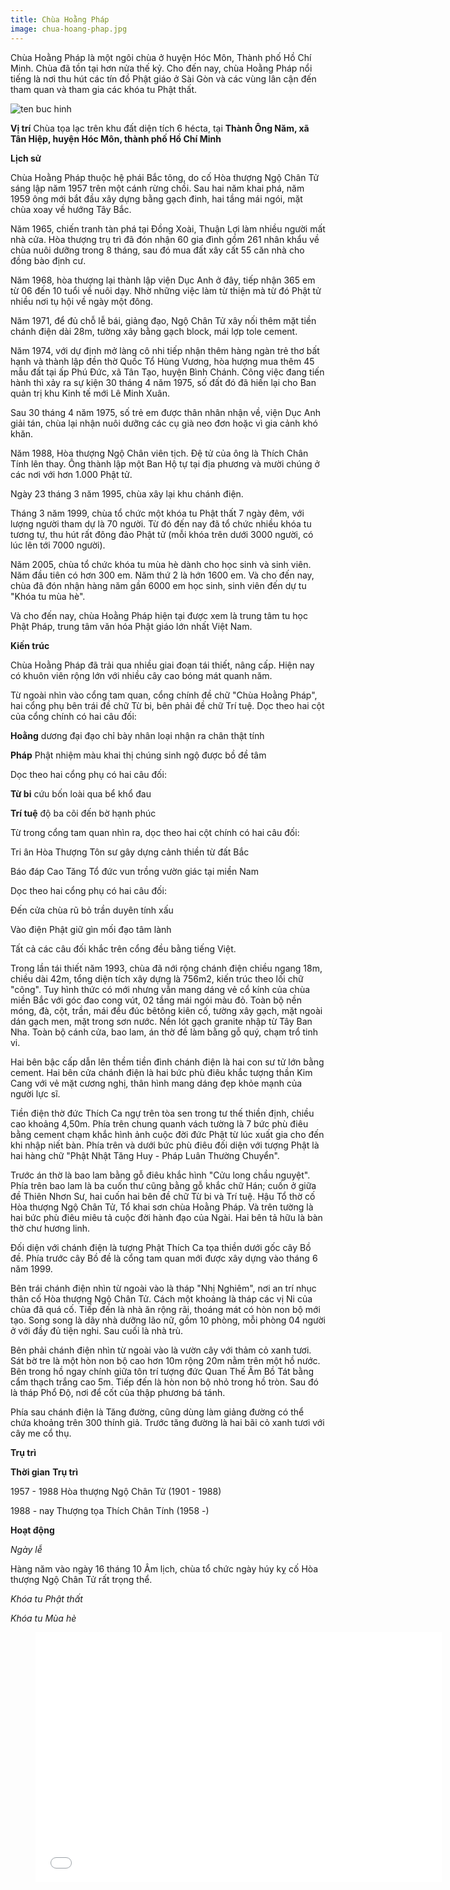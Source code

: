 ```yaml
---
title: Chùa Hoằng Pháp
image: chua-hoang-phap.jpg
---
```



Chùa Hoằng Pháp là một ngôi chùa ở huyện Hóc Môn, Thành phố Hồ Chí Minh. Chùa đã tồn tại hơn nửa thế kỷ. Cho đến nay, chùa Hoằng Pháp nổi tiếng là nơi thu hút các tín đồ Phật giáo ở Sài Gòn và các vùng lân cận đến tham quan và tham gia các khóa tu Phật thất.

![ten buc hinh](https://upload.wikimedia.org/wikipedia/commons/thumb/d/de/Ch%C3%B9a_Ho%E1%BA%B1ng_Ph%C3%A1p.jpg/1024px-Ch%C3%B9a_Ho%E1%BA%B1ng_Ph%C3%A1p.jpg "ten buc hinh")

**Vị trí**
Chùa tọa lạc trên khu đất diện tích 6 hécta, tại **Thành Ông Năm, xã Tân Hiệp, huyện Hóc Môn, thành phố Hồ Chí Minh**

**Lịch sử**

Chùa Hoằng Pháp thuộc hệ phái Bắc tông, do cố Hòa thượng Ngộ Chân Tử sáng lập năm 1957 trên một cánh rừng chồi. Sau hai năm khai phá, năm 1959 ông mới bắt đầu xây dựng bằng gạch đinh, hai tầng mái ngói, mặt chùa xoay về hướng Tây Bắc.

Năm 1965, chiến tranh tàn phá tại Đồng Xoài, Thuận Lợi làm nhiều người mất nhà cửa. Hòa thượng trụ trì đã đón nhận 60 gia đình gồm 261 nhân khẩu về chùa nuôi dưỡng trong 8 tháng, sau đó mua đất xây cất 55 căn nhà cho đồng bào định cư.

Năm 1968, hòa thượng lại thành lập viện Dục Anh ở đây, tiếp nhận 365 em từ 06 đến 10 tuổi về nuôi dạy. Nhờ những việc làm từ thiện mà từ đó Phật tử nhiều nơi tụ hội về ngày một đông.

Năm 1971, để đủ chỗ lễ bái, giảng đạo, Ngộ Chân Tử xây nối thêm mặt tiền chánh điện dài 28m, tường xây bằng gạch block, mái lợp tole cement.

Năm 1974, với dự định mở làng cô nhi tiếp nhận thêm hàng ngàn trẻ thơ bất hạnh và thành lập đền thờ Quốc Tổ Hùng Vương, hòa hượng mua thêm 45 mẫu đất tại ấp Phú Đức, xã Tân Tạo, huyện Bình Chánh. Công việc đang tiến hành thì xảy ra sự kiện 30 tháng 4 năm 1975, số đất đó đã hiến lại cho Ban quản trị khu Kinh tế mới Lê Minh Xuân.

Sau 30 tháng 4 năm 1975, số trẻ em được thân nhân nhận về, viện Dục Anh giải tán, chùa lại nhận nuôi dưỡng các cụ già neo đơn hoặc vì gia cảnh khó khăn.

Năm 1988, Hòa thượng Ngộ Chân viên tịch. Đệ tử của ông là Thích Chân Tính lên thay. Ông thành lập một Ban Hộ tự tại địa phương và mười chúng ở các nơi với hơn 1.000 Phật tử.

Ngày 23 tháng 3 năm 1995, chùa xây lại khu chánh điện.

Tháng 3 năm 1999, chùa tổ chức một khóa tu Phật thất 7 ngày đêm, với lượng người tham dự là 70 người. Từ đó đến nay đã tổ chức nhiều khóa tu tương tự, thu hút rất đông đảo Phật tử (mỗi khóa trên dưới 3000 người, có lúc lên tới 7000 người).

Năm 2005, chùa tổ chức khóa tu mùa hè dành cho học sinh và sinh viên. Năm đầu tiên có hơn 300 em. Năm thứ 2 là hớn 1600 em. Và cho đến nay, chùa đã đón nhận hàng năm gần 6000 em học sinh, sinh viên đến dự tu "Khóa tu mùa hè".

Và cho đến nay, chùa Hoằng Pháp hiện tại được xem là trung tâm tu học Phật Pháp, trung tâm văn hóa Phật giáo lớn nhất Việt Nam.

**Kiến trúc**

Chùa Hoằng Pháp đã trải qua nhiều giai đoạn tái thiết, nâng cấp. Hiện nay có khuôn viên rộng lớn với nhiều cây cao bóng mát quanh năm.

Từ ngoài nhìn vào cổng tam quan, cổng chính đề chữ "Chùa Hoằng Pháp", hai cổng phụ bên trái đề chữ Từ bi, bên phải đề chữ Trí tuệ. Dọc theo hai cột của cổng chính có hai câu đối:

**Hoằng** dương đại đạo chỉ bày nhân loại nhận ra chân thật tính

**Pháp** Phật nhiệm màu khai thị chúng sinh ngộ được bồ đề tâm

Dọc theo hai cổng phụ có hai câu đối:

**Từ bi** cứu bốn loài qua bể khổ đau

**Trí tuệ** độ ba cõi đến bờ hạnh phúc

Từ trong cổng tam quan nhìn ra, dọc theo hai cột chính có hai câu đối:

Tri ân Hòa Thượng Tôn sư gây dựng cảnh thiền từ đất Bắc

Báo đáp Cao Tăng Tổ đức vun trồng vườn giác tại miền Nam

Dọc theo hai cổng phụ có hai câu đối:

Đến cửa chùa rũ bỏ trần duyên tính xấu

Vào điện Phật giữ gìn mối đạo tâm lành

Tất cả các câu đối khắc trên cổng đều bằng tiếng Việt.

Trong lần tái thiết năm 1993, chùa đã nới rộng chánh điện chiều ngang 18m, chiều dài 42m, tổng diện tích xây dựng là 756m2, kiến trúc theo lối chữ "công". Tuy hình thức có mới nhưng vẫn mang dáng vẻ cổ kính của chùa miền Bắc với góc đao cong vút, 02 tầng mái ngói màu đỏ. Toàn bộ nền móng, đà, cột, trần, mái đều đúc bêtông kiên cố, tường xây gạch, mặt ngoài dán gạch men, mặt trong sơn nước. Nền lót gạch granite nhập từ Tây Ban Nha. Toàn bộ cánh cửa, bao lam, án thờ đề làm bằng gỗ quý, chạm trổ tinh vi.

Hai bên bậc cấp dẫn lên thềm tiền đình chánh điện là hai con sư tử lớn bằng cement. Hai bên cửa chánh điện là hai bức phù điêu khắc tượng thần Kim Cang với vẻ mặt cương nghị, thân hình mang dáng đẹp khỏe mạnh của người lực sĩ.

Tiền điện thờ đức Thích Ca ngự trên tòa sen trong tư thế thiền định, chiều cao khoảng 4,50m. Phía trên chung quanh vách tường là 7 bức phù điêu bằng cement chạm khắc hình ảnh cuộc đời đức Phật từ lúc xuất gia cho đến khi nhập niết bàn. Phía trên và dưới bức phù điêu đối diện với tượng Phật là hai hàng chữ "Phật Nhật Tăng Huy - Pháp Luân Thường Chuyển".

Trước án thờ là bao lam bằng gỗ điêu khắc hình "Cửu long chầu nguyệt". Phía trên bao lam là ba cuốn thư cũng bằng gỗ khắc chữ Hán; cuốn ở giữa đề Thiên Nhơn Sư, hai cuốn hai bên đề chữ Từ bi và Trí tuệ. Hậu Tổ thờ cố Hòa thượng Ngộ Chân Tử, Tổ khai sơn chùa Hoằng Pháp. Và trên tường là hai bức phù điêu miêu tả cuộc đời hành đạo của Ngài. Hai bên tả hữu là bàn thờ chư hương linh.

Đối diện với chánh điện là tượng Phật Thích Ca tọa thiền dưới gốc cây Bồ đề. Phía trước cây Bồ đề là cổng tam quan mới được xây dựng vào tháng 6 năm 1999.

Bên trái chánh điện nhìn từ ngoài vào là tháp "Nhị Nghiêm", nơi an trí nhục thân cố Hòa thượng Ngộ Chân Tử. Cách một khoảng là tháp các vị Ni của chùa đã quá cố. Tiếp đến là nhà ăn rộng rãi, thoáng mát có hòn non bộ mới tạo. Song song là dãy nhà dưỡng lão nữ, gồm 10 phòng, mỗi phòng 04 người ở với đầy đủ tiện nghi. Sau cuối là nhà trù.

Bên phải chánh điện nhìn từ ngoài vào là vườn cây với thảm cỏ xanh tươi. Sát bờ tre là một hòn non bộ cao hơn 10m rộng 20m nằm trên một hồ nước. Bên trong hồ ngay chính giữa tôn trí tượng đức Quan Thế Âm Bồ Tát bằng cẩm thạch trắng cao 5m. Tiếp đến là hòn non bộ nhỏ trong hồ tròn. Sau đó là tháp Phổ Độ, nơi để cốt của thập phương bá tánh.

Phía sau chánh điện là Tăng đường, cũng dùng làm giảng đường có thể chứa khoảng trên 300 thính giả. Trước tăng đường là hai bãi cỏ xanh tươi với cây me cổ thụ.

**Trụ trì**

**Thời gian**	**Trụ trì**

1957 - 1988	Hòa thượng Ngộ Chân Tử (1901 - 1988)

1988 - nay	Thượng tọa Thích Chân Tính (1958 -)

**Hoạt động**

*Ngày lễ*

Hàng năm vào ngày 16 tháng 10 Âm lịch, chùa tổ chức ngày húy kỵ cố Hòa thượng Ngộ Chân Tử rất trọng thể.

*Khóa tu Phật thất*

*Khóa tu Mùa hè*

<figure><iframe width="650" height="400" src="//www.youtube-nocookie.com/embed/67mo2oLyx7Q" frameborder="0" allowfullscreen></iframe></figure>